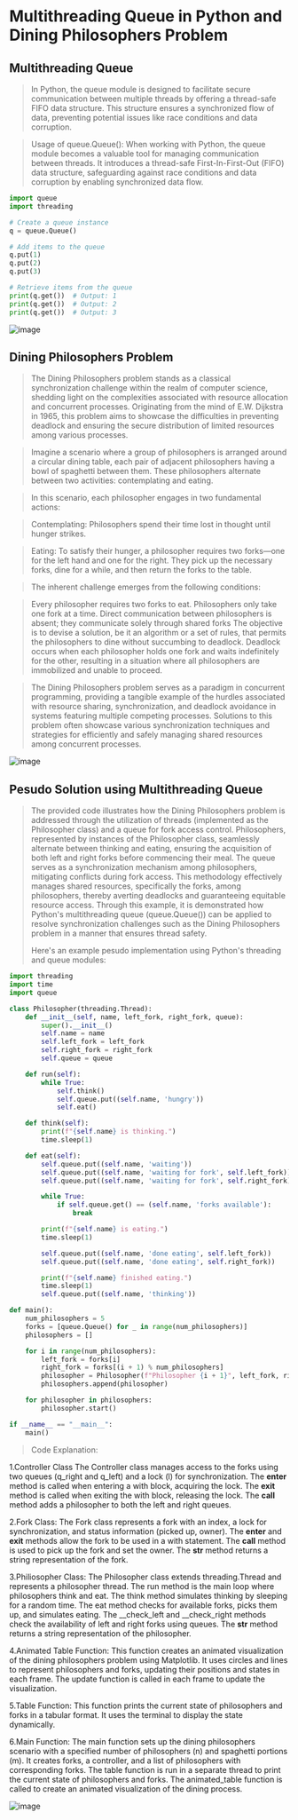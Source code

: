 # Multithreading Queue in Python and Dining Philosophers Problem
## Multithreading Queue
> In Python, the queue module is designed to facilitate secure communication between multiple threads by offering a thread-safe FIFO data structure. This structure ensures a synchronized flow of data, preventing potential issues like race conditions and data corruption.

>Usage of queue.Queue():
When working with Python, the queue module becomes a valuable tool for managing communication between threads. It introduces a thread-safe First-In-First-Out (FIFO) data structure, safeguarding against race conditions and data corruption by enabling synchronized data flow.

```python
import queue
import threading

# Create a queue instance
q = queue.Queue()

# Add items to the queue
q.put(1)
q.put(2)
q.put(3)

# Retrieve items from the queue
print(q.get())  # Output: 1
print(q.get())  # Output: 2
print(q.get())  # Output: 3
```
![image](https://github.com/Musa-Sina-Ertugrul/Solution_Dining_P/assets/102359522/df48d7cd-f71e-4037-9ee2-6460edd6ebcd)

## Dining Philosophers Problem
> The Dining Philosophers problem stands as a classical synchronization challenge within the realm of computer science, shedding light on the complexities associated with resource allocation and concurrent processes. Originating from the mind of E.W. Dijkstra in 1965, this problem aims to showcase the difficulties in preventing deadlock and ensuring the secure distribution of limited resources among various processes.

>Imagine a scenario where a group of philosophers is arranged around a circular dining table, each pair of adjacent philosophers having a bowl of spaghetti between them. These philosophers alternate between two activities: contemplating and eating.

>In this scenario, each philosopher engages in two fundamental actions:

>Contemplating: Philosophers spend their time lost in thought until hunger strikes.

>Eating:  To satisfy their hunger, a philosopher requires two forks—one for the left hand and one for the right. They pick up the necessary forks, dine for a while, and then return the forks to the table.

>The inherent challenge emerges from the following conditions:

>Every philosopher requires two forks to eat.
Philosophers only take one fork at a time.
Direct communication between philosophers is absent; they communicate solely through shared forks
The objective is to devise a solution, be it an algorithm or a set of rules, that permits the philosophers to dine without succumbing to deadlock. Deadlock occurs when each philosopher holds one fork and waits indefinitely for the other, resulting in a situation where all philosophers are immobilized and unable to proceed.

> The Dining Philosophers problem serves as a paradigm in concurrent programming, providing a tangible example of the hurdles associated with resource sharing, synchronization, and deadlock avoidance in systems featuring multiple competing processes. Solutions to this problem often showcase various synchronization techniques and strategies for efficiently and safely managing shared resources among concurrent processes.

![image](https://github.com/Musa-Sina-Ertugrul/Solution_Dining_P/assets/102359522/b8800459-e358-4e74-b81f-75153db01f57)

## Pesudo Solution using Multithreading Queue
>
> The provided code illustrates how the Dining Philosophers problem is addressed through the utilization of threads (implemented as the Philosopher class) and a queue for fork access control. Philosophers, represented by instances of the Philosopher class, seamlessly alternate between thinking and eating, ensuring the acquisition of both left and right forks before commencing their meal. The queue serves as a synchronization mechanism among philosophers, mitigating conflicts during fork access.
>This methodology effectively manages shared resources, specifically the forks, among philosophers, thereby averting deadlocks and guaranteeing equitable resource access. Through this example, it is demonstrated how Python's multithreading queue (queue.Queue()) can be applied to resolve synchronization challenges such as the Dining Philosophers problem in a manner that ensures thread safety.
>
>Here's an example pesudo implementation using Python's threading and queue modules:

```python
import threading
import time
import queue

class Philosopher(threading.Thread):
    def __init__(self, name, left_fork, right_fork, queue):
        super().__init__()
        self.name = name
        self.left_fork = left_fork
        self.right_fork = right_fork
        self.queue = queue

    def run(self):
        while True:
            self.think()
            self.queue.put((self.name, 'hungry'))
            self.eat()

    def think(self):
        print(f"{self.name} is thinking.")
        time.sleep(1)

    def eat(self):
        self.queue.put((self.name, 'waiting'))
        self.queue.put((self.name, 'waiting for fork', self.left_fork))
        self.queue.put((self.name, 'waiting for fork', self.right_fork))

        while True:
            if self.queue.get() == (self.name, 'forks available'):
                break

        print(f"{self.name} is eating.")
        time.sleep(1)

        self.queue.put((self.name, 'done eating', self.left_fork))
        self.queue.put((self.name, 'done eating', self.right_fork))

        print(f"{self.name} finished eating.")
        time.sleep(1)
        self.queue.put((self.name, 'thinking'))

def main():
    num_philosophers = 5
    forks = [queue.Queue() for _ in range(num_philosophers)]
    philosophers = []

    for i in range(num_philosophers):
        left_fork = forks[i]
        right_fork = forks[(i + 1) % num_philosophers]
        philosopher = Philosopher(f"Philosopher {i + 1}", left_fork, right_fork, forks[i])
        philosophers.append(philosopher)

    for philosopher in philosophers:
        philosopher.start()

if __name__ == "__main__":
    main()
```
> Code Explanation: 

1.Controller Class
The Controller class manages access to the forks using two queues (q_right and q_left) and a lock (l) for synchronization.
The __enter__ method is called when entering a with block, acquiring the lock.
The __exit__ method is called when exiting the with block, releasing the lock.
The __call__ method adds a philosopher to both the left and right queues.

2.Fork Class:
The Fork class represents a fork with an index, a lock for synchronization, and status information (picked up, owner).
The __enter__ and __exit__ methods allow the fork to be used in a with statement.
The __call__ method is used to pick up the fork and set the owner.
The __str__ method returns a string representation of the fork.

3.Philiosopher Class: 
The Philosopher class extends threading.Thread and represents a philosopher thread.
The run method is the main loop where philosophers think and eat.
The think method simulates thinking by sleeping for a random time.
The eat method checks for available forks, picks them up, and simulates eating.
The __check_left and __check_right methods check the availability of left and right forks using queues.
The __str__ method returns a string representation of the philosopher.

4.Animated Table Function:
This function creates an animated visualization of the dining philosophers problem using Matplotlib.
It uses circles and lines to represent philosophers and forks, updating their positions and states in each frame.
The update function is called in each frame to update the visualization.

5.Table Function:
This function prints the current state of philosophers and forks in a tabular format.
It uses the terminal to display the state dynamically.

6.Main Function:
The main function sets up the dining philosophers scenario with a specified number of philosophers (n) and spaghetti portions (m).
It creates forks, a controller, and a list of philosophers with corresponding forks.
The table function is run in a separate thread to print the current state of philosophers and forks.
The animated_table function is called to create an animated visualization of the dining process.





![image](https://github.com/Musa-Sina-Ertugrul/Solution_Dining_P/assets/102359522/e8a78821-bd21-4bc5-838f-706114d9ccec)

